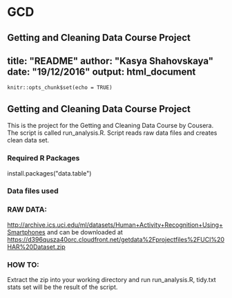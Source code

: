 # GCD
Getting and Cleaning Data Course Project
 ---
title: "README"
author: "Kasya Shahovskaya"
date: "19/12/2016"
output: html_document
---

```{r setup, include=FALSE}
knitr::opts_chunk$set(echo = TRUE)
```

## Getting and Cleaning Data Course Project

This is the project for the Getting and Cleaning Data Course by Cousera. 
The script is called run_analysis.R. Script reads raw data files and creates clean data set.

### Required R Packages
install.packages("data.table")

### Data files used

### RAW DATA:
http://archive.ics.uci.edu/ml/datasets/Human+Activity+Recognition+Using+Smartphones and can be downloaded at https://d396qusza40orc.cloudfront.net/getdata%2Fprojectfiles%2FUCI%20HAR%20Dataset.zip

### HOW TO:
Extract the zip into your working directory and run run_analysis.R, tidy.txt stats set will be the result of the script.
